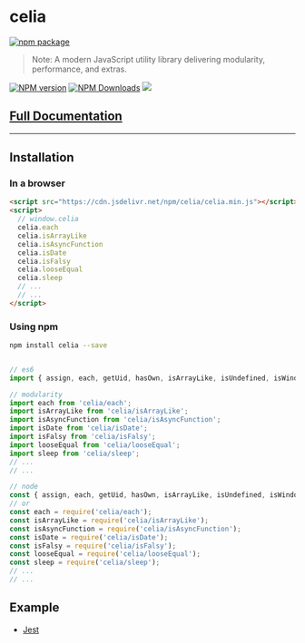 # celia

[![npm package](https://nodei.co/npm/celia.png?downloads=true&downloadRank=true&stars=true)](https://www.npmjs.com/package/celia)

> Note:  A modern JavaScript utility library delivering modularity, performance, and extras.

[![NPM version](https://img.shields.io/npm/v/celia.svg?style=flat)](https://npmjs.org/package/celia)
[![NPM Downloads](https://img.shields.io/npm/dm/celia.svg?style=flat)](https://npmjs.org/package/celia)
[![](https://data.jsdelivr.com/v1/package/npm/celia/badge)](https://www.jsdelivr.com/package/npm/celia)

## [Full Documentation](https://fengxinming.github.io/celia/index.html)

---

## Installation

### In a browser

```html
<script src="https://cdn.jsdelivr.net/npm/celia/celia.min.js"></script>
<script>
  // window.celia
  celia.each
  celia.isArrayLike
  celia.isAsyncFunction
  celia.isDate
  celia.isFalsy
  celia.looseEqual
  celia.sleep
  // ...
  // ...
</script>

```

### Using npm

```bash
npm install celia --save
```

```javascript

// es6
import { assign, each, getUid, hasOwn, isArrayLike, isUndefined, isWindow, looseEqual, map, noop, sleep, toString, type } from 'celia');

// modularity
import each from 'celia/each';
import isArrayLike from 'celia/isArrayLike';
import isAsyncFunction from 'celia/isAsyncFunction';
import isDate from 'celia/isDate';
import isFalsy from 'celia/isFalsy';
import looseEqual from 'celia/looseEqual';
import sleep from 'celia/sleep';
// ...
// ...

// node
const { assign, each, getUid, hasOwn, isArrayLike, isUndefined, isWindow, looseEqual, map, noop, sleep, toString, type } = require('celia');
// or
const each = require('celia/each');
const isArrayLike = require('celia/isArrayLike');
const isAsyncFunction = require('celia/isAsyncFunction');
const isDate = require('celia/isDate');
const isFalsy = require('celia/isFalsy');
const looseEqual = require('celia/looseEqual');
const sleep = require('celia/sleep');
// ...
// ...

```

## Example

  - [Jest](test)
